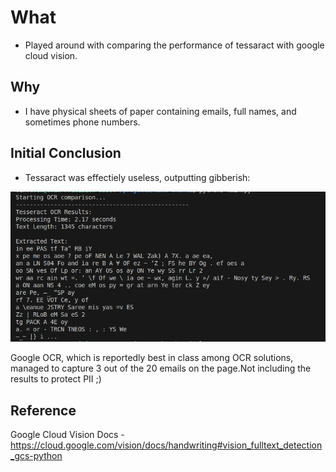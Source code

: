 # What
- Played around with comparing the performance of tessaract with google cloud vision.

## Why
- I have physical sheets of paper containing emails, full names, and sometimes phone numbers.

## Initial Conclusion
- Tessaract was effectiely useless, outputting gibberish:

![Tesseract OCR Results](./tesseract-performance.png)


Google OCR, which is reportedly best in class among OCR solutions, managed to capture 3 out of the 20 emails on the page.Not including the results to protect PII ;)

## Reference
Google Cloud Vision Docs - https://cloud.google.com/vision/docs/handwriting#vision_fulltext_detection_gcs-python 
